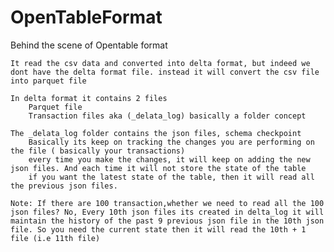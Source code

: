 # OpenTableFormat

Behind the scene of Opentable format

    It read the csv data and converted into delta format, but indeed we dont have the delta format file. instead it will convert the csv file into parquet file

    In delta format it contains 2 files
        Parquet file
        Transaction files aka (_delata_log) basically a folder concept

    The _delata_log folder contains the json files, schema checkpoint
        Basically its keep on tracking the changes you are performing on the file ( basically your transactions)
        every time you make the changes, it will keep on adding the new json files. And each time it will not store the state of the table
        if you want the latest state of the table, then it will read all the previous json files.

    Note: If there are 100 transaction,whether we need to read all the 100 json files? No, Every 10th json files its created in delta_log it will maintain the history of the past 9 previous json file in the 10th json file. So you need the current state then it will read the 10th + 1 file (i.e 11th file)


